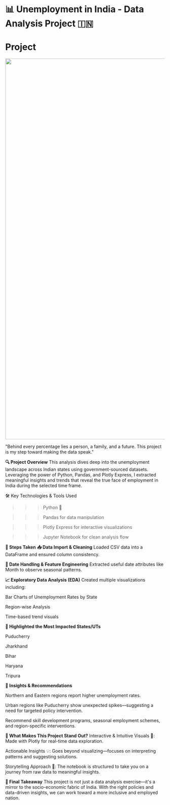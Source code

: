 # 📊 Unemployment in India - Data Analysis Project 🇮🇳

# Project
<img src="https://www.the-network.com/wp-content/uploads/2017/04/unemployment-a-common-problem-worldwide_1-1-1.jpg" width=1200> 

   "Behind every percentage lies a person, a family, and a future. This project is my step toward making the data speak."

**🔍 Project Overview**
This analysis dives deep into the unemployment landscape across Indian states using government-sourced datasets. Leveraging the power of Python, Pandas, and Plotly Express, I extracted meaningful insights and trends that reveal the true face of employment in India during the selected time frame.

🛠️ Key Technologies & Tools Used
>>> Python 🐍

>>> Pandas for data manipulation

>>> Plotly Express for interactive visualizations

>>> Jupyter Notebook for clean analysis flow

**📂 Steps Taken**
**📥 Data Import & Cleaning**
Loaded CSV data into a DataFrame and ensured column consistency.

**📆 Date Handling & Feature Engineering**
Extracted useful date attributes like Month to observe seasonal patterns.

**📈 Exploratory Data Analysis (EDA)**
Created multiple visualizations including:

Bar Charts of Unemployment Rates by State

Region-wise Analysis

Time-based trend visuals

**📌 Highlighted the Most Impacted States/UTs**

Puducherry

Jharkhand

Bihar

Haryana

Tripura

**🧠 Insights & Recommendations**

Northern and Eastern regions report higher unemployment rates.

Urban regions like Puducherry show unexpected spikes—suggesting a need for targeted policy intervention.

Recommend skill development programs, seasonal employment schemes, and region-specific interventions.

**🌟 What Makes This Project Stand Out?**
Interactive & Intuitive Visuals 🎨: Made with Plotly for real-time data exploration.

Actionable Insights 💡: Goes beyond visualizing—focuses on interpreting patterns and suggesting solutions.

Storytelling Approach 📖: The notebook is structured to take you on a journey from raw data to meaningful insights.

**📌 Final Takeaway**
This project is not just a data analysis exercise—it's a mirror to the socio-economic fabric of India. With the right policies and data-driven insights, we can work toward a more inclusive and employed nation.
